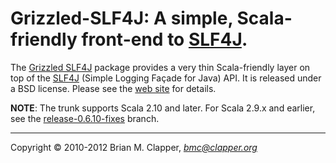 Grizzled-SLF4J: A simple, Scala-friendly front-end to [SLF4J][].
================================================================

The [Grizzled SLF4J][grizzled-slf4j] package provides a very thin
Scala-friendly layer on top of the [SLF4J][] (Simple Logging Façade for
Java) API. It is released under a BSD license. Please see the
[web site][grizzled-slf4j] for details.

**NOTE**: The trunk supports Scala 2.10 and later. For Scala 2.9.x and earlier,
see the [release-0.6.10-fixes][] branch.

[release-0.6.10-fixes]: https://github.com/bmc/grizzled-slf4j/tree/release-0.6.10-fixes
[grizzled-slf4j]: http://software.clapper.org/grizzled-slf4j/
[SLF4J]: http://slf4j.org/
---
Copyright &copy; 2010-2012 Brian M. Clapper, <i>bmc@clapper.org</i>
